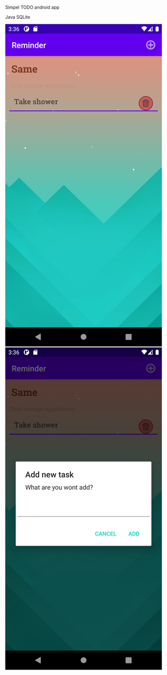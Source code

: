 Simpel TODO android app

Java
SQLite

![Image alt](https://github.com/Cooplix/TODO/blob/master/app/src/main/res/drawable/screen.png)
![Image alt](https://github.com/Cooplix/TODO/blob/master/app/src/main/res/drawable/screen2.png)
